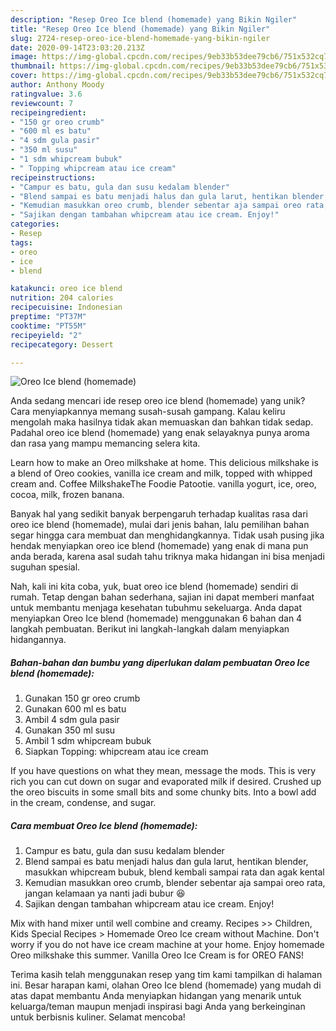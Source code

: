 ```yaml
---
description: "Resep Oreo Ice blend (homemade) yang Bikin Ngiler"
title: "Resep Oreo Ice blend (homemade) yang Bikin Ngiler"
slug: 2724-resep-oreo-ice-blend-homemade-yang-bikin-ngiler
date: 2020-09-14T23:03:20.213Z
image: https://img-global.cpcdn.com/recipes/9eb33b53dee79cb6/751x532cq70/oreo-ice-blend-homemade-foto-resep-utama.jpg
thumbnail: https://img-global.cpcdn.com/recipes/9eb33b53dee79cb6/751x532cq70/oreo-ice-blend-homemade-foto-resep-utama.jpg
cover: https://img-global.cpcdn.com/recipes/9eb33b53dee79cb6/751x532cq70/oreo-ice-blend-homemade-foto-resep-utama.jpg
author: Anthony Moody
ratingvalue: 3.6
reviewcount: 7
recipeingredient:
- "150 gr oreo crumb"
- "600 ml es batu"
- "4 sdm gula pasir"
- "350 ml susu"
- "1 sdm whipcream bubuk"
- " Topping whipcream atau ice cream"
recipeinstructions:
- "Campur es batu, gula dan susu kedalam blender"
- "Blend sampai es batu menjadi halus dan gula larut, hentikan blender, masukkan whipcream bubuk, blend kembali sampai rata dan agak kental"
- "Kemudian masukkan oreo crumb, blender sebentar aja sampai oreo rata, jangan kelamaan ya nanti jadi bubur 😆"
- "Sajikan dengan tambahan whipcream atau ice cream. Enjoy!"
categories:
- Resep
tags:
- oreo
- ice
- blend

katakunci: oreo ice blend 
nutrition: 204 calories
recipecuisine: Indonesian
preptime: "PT37M"
cooktime: "PT55M"
recipeyield: "2"
recipecategory: Dessert

---
```



![Oreo Ice blend (homemade)](https://img-global.cpcdn.com/recipes/9eb33b53dee79cb6/751x532cq70/oreo-ice-blend-homemade-foto-resep-utama.jpg)

Anda sedang mencari ide resep oreo ice blend (homemade) yang unik? Cara menyiapkannya memang susah-susah gampang. Kalau keliru mengolah maka hasilnya tidak akan memuaskan dan bahkan tidak sedap. Padahal oreo ice blend (homemade) yang enak selayaknya punya aroma dan rasa yang mampu memancing selera kita.

Learn how to make an Oreo milkshake at home. This delicious milkshake is a blend of Oreo cookies, vanilla ice cream and milk, topped with whipped cream and. Coffee MilkshakeThe Foodie Patootie. vanilla yogurt, ice, oreo, cocoa, milk, frozen banana.

Banyak hal yang sedikit banyak berpengaruh terhadap kualitas rasa dari oreo ice blend (homemade), mulai dari jenis bahan, lalu pemilihan bahan segar hingga cara membuat dan menghidangkannya. Tidak usah pusing jika hendak menyiapkan oreo ice blend (homemade) yang enak di mana pun anda berada, karena asal sudah tahu triknya maka hidangan ini bisa menjadi suguhan spesial.


Nah, kali ini kita coba, yuk, buat oreo ice blend (homemade) sendiri di rumah. Tetap dengan bahan sederhana, sajian ini dapat memberi manfaat untuk membantu menjaga kesehatan tubuhmu sekeluarga. Anda dapat menyiapkan Oreo Ice blend (homemade) menggunakan 6 bahan dan 4 langkah pembuatan. Berikut ini langkah-langkah dalam menyiapkan hidangannya.

<!--inarticleads1-->

##### Bahan-bahan dan bumbu yang diperlukan dalam pembuatan Oreo Ice blend (homemade):

1. Gunakan 150 gr oreo crumb
1. Gunakan 600 ml es batu
1. Ambil 4 sdm gula pasir
1. Gunakan 350 ml susu
1. Ambil 1 sdm whipcream bubuk
1. Siapkan  Topping: whipcream atau ice cream


If you have questions on what they mean, message the mods. This is very rich you can cut down on sugar and evaporated milk if desired. Crushed up the oreo biscuits in some small bits and some chunky bits. Into a bowl add in the cream, condense, and sugar. 

<!--inarticleads2-->

##### Cara membuat Oreo Ice blend (homemade):

1. Campur es batu, gula dan susu kedalam blender
1. Blend sampai es batu menjadi halus dan gula larut, hentikan blender, masukkan whipcream bubuk, blend kembali sampai rata dan agak kental
1. Kemudian masukkan oreo crumb, blender sebentar aja sampai oreo rata, jangan kelamaan ya nanti jadi bubur 😆
1. Sajikan dengan tambahan whipcream atau ice cream. Enjoy!


Mix with hand mixer until well combine and creamy. Recipes &gt;&gt; Children, Kids Special Recipes &gt; Homemade Oreo Ice cream without Machine. Don&#39;t worry if you do not have ice cream machine at your home. Enjoy homemade Oreo milkshake this summer. Vanilla Oreo Ice Cream is for OREO FANS! 

Terima kasih telah menggunakan resep yang tim kami tampilkan di halaman ini. Besar harapan kami, olahan Oreo Ice blend (homemade) yang mudah di atas dapat membantu Anda menyiapkan hidangan yang menarik untuk keluarga/teman maupun menjadi inspirasi bagi Anda yang berkeinginan untuk berbisnis kuliner. Selamat mencoba!
